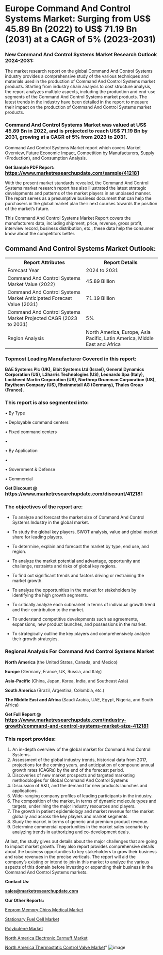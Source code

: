 # Europe Command And Control Systems Market: Surging from US$ 45.89 Bn (2022) to US$ 71.19 Bn (2031) at a CAGR of 5% (2023-2031)

<strong><h3>New Command And Control Systems Market Research Outlook 2024-2031:</h3></strong>

The market research report on the global Command And Control Systems industry provides a comprehensive study of the various techniques and materials used in the production of Command And Control Systems market products. Starting from industry chain analysis to cost structure analysis, the report analyzes multiple aspects, including the production and end-use segments of the Command And Control Systems market products. The latest trends in the industry have been detailed in the report to measure their impact on the production of Command And Control Systems market products.

<strong><h3>Command And Control Systems Market was valued at US$ 45.89 Bn in 2022, and is projected to reach US$ 71.19 Bn by 2031, growing at a CAGR of 5% from 2023 to 2031.</h3></strong>

Command And Control Systems Market report which covers Market Overview, Future Economic Impact, Competition by Manufacturers, Supply (Production), and Consumption Analysis.

<strong>Get Sample PDF Report: <a href=https://www.marketresearchupdate.com/sample/412181><font size=3 color=#0000ff>https://www.marketresearchupdate.com/sample/412181</font></a></strong>

With the present market standards revealed, the Command And Control Systems market research report has also illustrated the latest strategic developments and patterns of the market players in an unbiased manner. The report serves as a presumptive business document that can help the purchasers in the global market plan their next courses towards the position of the market’s future.

This Command And Control Systems Market Report covers the manufacturers data, including shipment, price, revenue, gross profit, interview record, business distribution, etc., these data help the consumer know about the competitors better.

<html>
<body>

<h2>Command And Control Systems Market Outlook:</h2>

<table>
  <tr>
    <th>Report Attributes</th>
    <th>Report Details</th>
  </tr>
  <tr>
    <td>Forecast Year</td>
    <td>2024 to 2031</td>
  </tr>
  <tr>
    <td>Command And Control Systems Market Value (2022)</td>
    <td>45.89 Billion</td>
  </tr>
  <tr>
    <td>Command And Control Systems Market Anticipated Forecast Value (2031)</td>
    <td>71.19 Billion</td>
  </tr>
  <tr>
    <td>Command And Control Systems Market Projected CAGR (2023 to 2031)</td>
    <td>5%</td>
  </tr>
  <tr>
    <td>Region Analysis</td>
    <td>North America, Europe, Asia Pacific, Latin America, Middle East and Africa</td>
  </tr>
</table>

</body>
</html>

<strong><h3>Topmost Leading Manufacturer Covered in this report:</h3></strong>

<strong>BAE Systems Plc (UK), Elbit Systems Ltd (Israel), General Dynamics Corporation (US), L3harris Technologies (US), Leonardo Spa (Italy), Lockheed Martin Corporation (US), Northrop Grumman Corporation (US), Raytheon Company (US), Rheinmetall AG (Germany), Thales Group (France).</strong>

<strong><h3>This report is also segmented into:</h3></strong>

• By Type

• Deployable command centers

• Fixed command centers

• 

• By Application

• 

• Government & Defense

• Commercial

<strong>Get Discount @ <a href=https://www.marketresearchupdate.com/discount/412181><font size=3 color=#0000ff>https://www.marketresearchupdate.com/discount/412181</font></a></strong>

<strong><h3>The objectives of the report are:</h3></strong>

- To analyze and forecast the market size of Command And Control Systems Industry in the global market.

- To study the global key players, SWOT analysis, value and global market share for leading players.

- To determine, explain and forecast the market by type, end use, and region.

- To analyze the market potential and advantage, opportunity and challenge, restraints and risks of global key regions.

- To find out significant trends and factors driving or restraining the market growth.

- To analyze the opportunities in the market for stakeholders by identifying the high growth segments.

- To critically analyze each submarket in terms of individual growth trend and their contribution to the market.

- To understand competitive developments such as agreements, expansions, new product launches, and possessions in the market.

- To strategically outline the key players and comprehensively analyze their growth strategies.

<strong><h3>Regional Analysis For Command And Control Systems Market</h3></strong>

<strong>North America</strong> (the United States, Canada, and Mexico)

<strong>Europe</strong> (Germany, France, UK, Russia, and Italy)

<strong>Asia-Pacific</strong> (China, Japan, Korea, India, and Southeast Asia)

<strong>South America</strong> (Brazil, Argentina, Colombia, etc.)

<strong>The Middle East and Africa</strong> (Saudi Arabia, UAE, Egypt, Nigeria, and South Africa)

<strong>Get Full Report @ <a href=https://www.marketresearchupdate.com/industry-growth/command-and-control-systems-market-size-412181><font size=3 color=#0000ff>https://www.marketresearchupdate.com/industry-growth/command-and-control-systems-market-size-412181</font></a></strong>

<strong><h3>This report provides:</h3></strong>
<ol>
  <li>An in-depth overview of the global market for Command And Control Systems.</li>
  <li>Assessment of the global industry trends, historical data from 2017, projections for the coming years, and anticipation of compound annual growth rates (CAGRs) by the end of the forecast period.</li>
  <li>Discoveries of new market prospects and targeted marketing methodologies for Global Command And Control Systems</li>
  <li>Discussion of R&amp;D, and the demand for new products launches and applications.</li>
  <li>Wide-ranging company profiles of leading participants in the industry.</li>
  <li>The composition of the market, in terms of dynamic molecule types and targets, underlining the major industry resources and players.</li>
  <li>The growth in patient epidemiology and market revenue for the market globally and across the key players and market segments.</li>
  <li>Study the market in terms of generic and premium product revenue.</li>
  <li>Determine commercial opportunities in the market sales scenario by analyzing trends in authorizing and co-development deals.</li>
</ol>

At last, the study gives out details about the major challenges that are going to impact market growth. They also report provides comprehensive details about the business opportunities to key stakeholders to grow their business and raise revenues in the precise verticals. The report will aid the company’s existing or intend to join in this market to analyze the various aspects of this domain before investing or expanding their business in the Command And Control Systems markets.

<strong>Contact Us:</strong>

<strong>sales@marketresearchupdate.com</strong>

<strong>Our Other Reports:</strong>

<a href=https://www.linkedin.com/pulse/eeprom-memory-chips-medical-market-2023-challenges>Eeprom Memory Chips Medical Market</a>

<a href=https://www.linkedin.com/pulse/stationary-fuel-cell-market-current-business>Stationary Fuel Cell Market</a>

<a href=https://www.linkedin.com/pulse/polybutene-market-size-share-outlook-growth-prospects>Polybutene Market</a>

<a href=https://www.linkedin.com/pulse/north-america-electronic-earmuff-market-analysis>North America Electronic Earmuff Market</a>

<a href=https://www.linkedin.com/pulse/north-america-thermostatic-control-valve-market-1f>North America Thermostatic Control Valve Market</a>"
![image](https://github.com/rutujamande/Market-Report-Analysis/assets/158454097/56cc15af-8b35-4bb3-b4b4-f285f5938eff)
